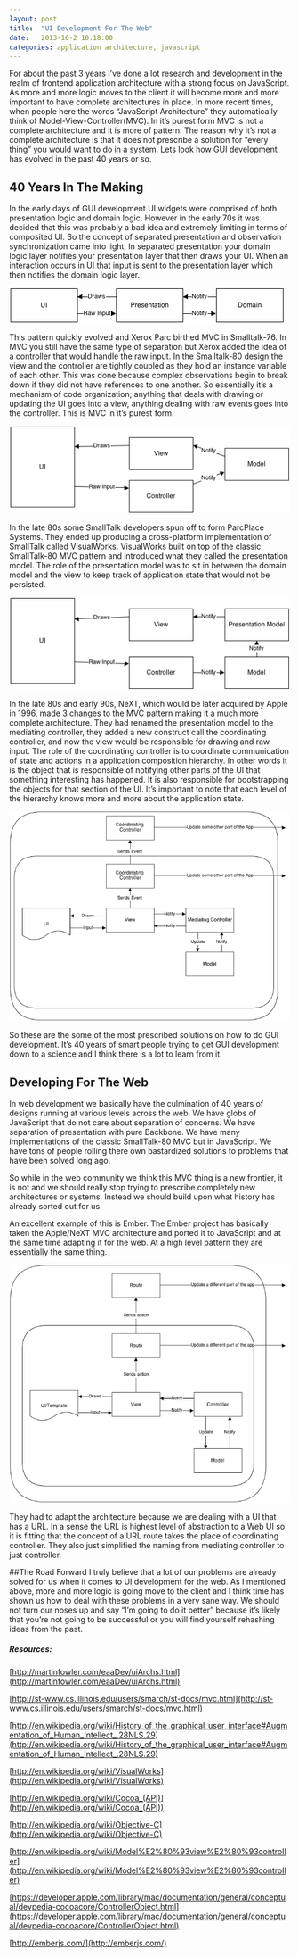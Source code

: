 ```yaml
---
layout: post
title:  "UI Development For The Web"
date:   2013-10-2 10:18:00
categories: application architecture, javascript
---
```


For about the past 3 years I’ve done a lot research and development in the realm of frontend application architecture with a strong focus on JavaScript. As more and more logic moves to the client it will become more and more important to have complete architectures in place. In more recent times, when people here the words “JavaScript Architecture” they automatically think of Model-View-Controller(MVC). In it’s purest form MVC is not a complete architecture and it is more of pattern. The reason why it’s not a complete architecture is that it does not prescribe a solution for “every thing” you would want to do in a system. Lets look how GUI development has evolved in the past 40 years or so.

## 40 Years In The Making

In the early days of GUI development UI widgets were comprised of both presentation logic and domain logic. However in the early 70s it was decided that this was probably a bad idea and extremely limiting in terms of composited UI. So the concept of separated presentation and observation synchronization came into light. In separated presentation your domain logic layer notifies your presentation layer that then draws your UI. When an interaction occurs in UI that input is sent to the presentation layer which then notifies the domain logic layer.

![Separated Presentation](/assets/images/separated-presentation.png "Separated Presentation")

This pattern quickly evolved and Xerox Parc birthed MVC in Smalltalk-76. In MVC you still have the same type of separation but Xerox added the idea of a controller that would handle the raw input. In the Smalltalk-80 design the view and the controller are tightly coupled as they hold an instance variable of each other. This was done because complex observations begin to break down if they did not have references to one another. So essentially it’s a mechanism of code organization; anything that deals with drawing or updating the UI goes into a view, anything dealing with raw events goes into the controller. This is MVC in it’s purest form.

![Model-View-Controller](/assets/images/mvc.png "Model-View-Controller")

In the late 80s some SmallTalk developers spun off to form ParcPlace Systems. They ended up producing a cross-platform implementation of SmallTalk called VisualWorks. VisualWorks built on top of the classic SmallTalk-80 MVC pattern and introduced what they called the presentation model. The role of the presentation model was to sit in between the domain model and the view to keep track of application state that would not be persisted.

![Model-View-Controller with presentation model](/assets/images/mvc-presentation-model.png "Model-View-Controller with presentation model")

In the late 80s and early 90s, NeXT, which would be later acquired by Apple in 1996, made 3 changes to the MVC pattern making it a much more complete architecture. They had renamed the presentation model to the mediating controller, they added a new construct call the coordinating controller, and now the view would be responsible for drawing and raw input. The role of the coordinating controller is to coordinate communication of state and actions in a application composition hierarchy. In other words it is the object that is responsible of notifying other parts of the UI that something interesting has happened. It is also responsible for bootstrapping the objects for that section of the UI. It’s important to note that each level of the hierarchy knows more and more about the application state.

![Coaco Framework MVC](/assets/images/coaco-mvc.png "Coaco Framework MVC")

So these are the some of the most prescribed solutions on how to do GUI development. It’s 40 years of smart people trying to get GUI development down to a science and I think there is a lot to learn from it.

## Developing For The Web

In web development we basically have the culmination of 40 years of designs running at various levels across the web. We have globs of JavaScript that do not care about separation of concerns. We have separation of presentation with pure Backbone. We have many implementations of the classic SmallTalk-80 MVC but in JavaScript. We have tons of people rolling there own bastardized solutions to problems that have been solved long ago.

So while in the web community we think this MVC thing is a new frontier, it is not and we should really stop trying to prescribe completely new architectures or systems. Instead we should build upon what history has already sorted out for us.

An excellent example of this is Ember. The Ember project has basically taken the Apple/NeXT MVC architecture and ported it to JavaScript and at the same time adapting it for the web. At a high level pattern they are essentially the same thing.

![Ember.js MVC](/assets/images/ember-mvc.png "Ember.js MVC")

They had to adapt the architecture because we are dealing with a UI that has a URL. In a sense the URL is highest level of abstraction to a Web UI so it is fitting that the concept of a URL route takes the place of coordinating controller. They also just simplified the naming from mediating controller to just controller.

##The Road Forward
I truly believe that a lot of our problems are already solved for us when it comes to UI development for the web. As I mentioned above, more and more logic is going move to the client and I think time has shown us how to deal with these problems in a very sane way. We should not turn our noses up and say “I’m going to do it better” because it’s likely that you’re not going to be successful or you will find yourself rehashing ideas from the past.

##### Resources:

[http://martinfowler.com/eaaDev/uiArchs.html](http://martinfowler.com/eaaDev/uiArchs.html)

[http://st-www.cs.illinois.edu/users/smarch/st-docs/mvc.html](http://st-www.cs.illinois.edu/users/smarch/st-docs/mvc.html)

[http://en.wikipedia.org/wiki/History_of_the_graphical_user_interface#Augmentation_of_Human_Intellect_.28NLS.29](http://en.wikipedia.org/wiki/History_of_the_graphical_user_interface#Augmentation_of_Human_Intellect_.28NLS.29)

[http://en.wikipedia.org/wiki/VisualWorks](http://en.wikipedia.org/wiki/VisualWorks)

[http://en.wikipedia.org/wiki/Cocoa_(API)](http://en.wikipedia.org/wiki/Cocoa_(API))

[http://en.wikipedia.org/wiki/Objective-C](http://en.wikipedia.org/wiki/Objective-C)

[http://en.wikipedia.org/wiki/Model%E2%80%93view%E2%80%93controller](http://en.wikipedia.org/wiki/Model%E2%80%93view%E2%80%93controller)

[https://developer.apple.com/library/mac/documentation/general/conceptual/devpedia-cocoacore/ControllerObject.html](https://developer.apple.com/library/mac/documentation/general/conceptual/devpedia-cocoacore/ControllerObject.html)

[http://emberjs.com/](http://emberjs.com/)